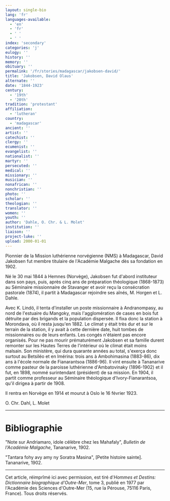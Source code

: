 ```yaml
---
layout: single-bio
lang: 'fr'
languages-available:
  - 'en'
  - 'fr'
  - ' '
  - ' '
index: 'secondary'
categories: 'j'
eulogy: ''
history: ''
memory: ''
obituary: ''
permalink: '/fr/stories/madagascar/jakobsen-david/'
title: 'Jakobsen, David Olaus'
alternate: ''
date: '1844-1923'
century:
  - '19th'
  - '20th'
tradition: 'protestant'
affiliation:
  - 'lutheran'
country:
  - 'madagascar'
ancient: ''
artist: ''
catechist: ''
clergy: ''
ecumenist: ''
evangelist: ''
nationalist: ''
martyr: ''
persecuted: ''
medical: ''
missionary: ''
musician: ''
nonafrican: ''
nonchristian: ''
photo: ''
scholar: ''
theologian: ''
translator: ''
women: ''
youth: ''
author: 'Dahle, O. Chr. & L. Molet'
institution: ''
liaison: ''
project-luke: ''
upload: 2000-01-01
---
```



Pionnier de la Mission luthérienne norvégienne (NMS) à Madagascar, David Jakobsen fut membre titulaire de l'Académie Malgache dès sa fondation en 1902.

Né le 30 mai 1844 à Hemnes (Norvège), Jakobsen fut d'abord instituteur dans son pays, puis, après cinq ans de préparation théologique (1868-1873) au Séminaire missionnaire de Stavanger et avoir reçu la consécration pastorale (1874), il partit à Madagascar rejoindre ses aînés, M. Horgen et L. Dahle.

Avec K. Lindö, il tenta d'installer un poste missionnaire à Andranompasy, au nord de l'estuaire du Mangoky, mais l'agglomération de cases en bois fut détruite par des brigands et la population dispersée. Il fixa donc la station à Morondava, où il resta jusqu'en 1882. Le climat y était très dur et sur le terrain de la station, il y avait à cette dernière date, huit tombes de missionnaires ou de leurs enfants. Les congés n'étaient pas encore organisés. Pour ne pas mourir prématurément Jakobsen et sa famille durent remonter sur les Hautes Terres de l'intérieur où le climat était moins malsain. Son ministère, qui dura quarante années au total, s'exerça donc surtout au Betsiléo et en Imérina: trois ans à Ambohimasina (1883-86), dix ans à l'école normale de Fianarantsoa (1886-96). Il vint ensuite à Tananarive comme pasteur de la paroisse luthérienne d'Ambatovinaky (1896-1902) et il fut, en 1898, nommé surintendant (président) de sa mission. En 1904, il partit comme professeur au Séminaire théologique d'Ivory-Fianarantsoa, qu'il dirigea à partir de 1908.

Il rentra en Norvège en 1914 et mourut à Oslo le 16 février 1923.

O. Chr. Dahl, L. Molet

---

# Bibliographie

"Note sur Andriamaro, idole célèbre chez les Mahafaly", *Bulletin de l'Académie Malgache*, Tananarive, 1902.

"Tantara fohy avy amy ny Soratra Masina", [Petite histoire sainte]. Tananarive, 1902.

---

Cet article, réimprîmé ici avec permission, est tiré d'*Hommes et Destins: Dictionnaire biographique d'Outre-Mer*, tome 3, publié en 1977 par l'Académie des Sciences d'Outre-Mer (15, rue la Pérouse, 75116 Paris, France). Tous droits réservés.